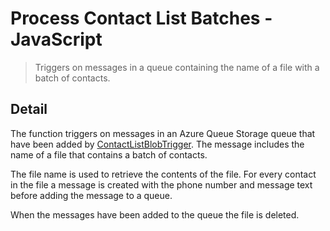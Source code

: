 # Process Contact List Batches - JavaScript

> Triggers on messages in a queue containing the name of a file with a batch of
> contacts.

## Detail

The function triggers on messages in an Azure Queue Storage queue that have
been added by [ContactListBlobTrigger](../ContactListBlobTrigger).
The message includes the name of a file that contains a batch of contacts.

The file name is used to retrieve the contents of the file. For every contact
in the file a message is created with the phone number and message text before
adding the message to a queue.

When the messages have been added to the queue the file is deleted.

